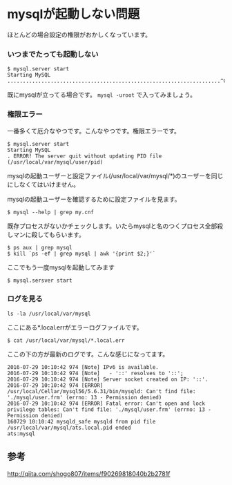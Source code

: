 # mysqlが起動しない問題

ほとんどの場合設定の権限がおかしくなっています。

### いつまでたっても起動しない
```
$ mysql.server start
Starting MySQL
.....................................................................^C
```

既にmysqlが立ってる場合です。 `mysql -uroot` で入ってみましょう。

### 権限エラー
一番多くて厄介なやつです。こんなやつです。権限エラーです。

```
$ mysql.server start
Starting MySQL
. ERROR! The server quit without updating PID file (/usr/local/var/mysql/user/pid)
```

mysqlの起動ユーザーと設定ファイル(/usr/local/var/mysql/*)のユーザーを同じにしなくてはいけません。

mysqlの起動ユーザーを確認するために設定ファイルを見ます。
```
$ mysql --help | grep my.cnf
```

既存プロセスがないかチェックします。いたらmysqlと名のつくプロセス全部殺しマンに殺してもらいます。

```
$ ps aux | grep mysql
$ kill `ps -ef | grep mysql | awk '{print $2;}'`
```

ここでもう一度mysqlを起動してみます
```
$ mysql.sersver start
```

### ログを見る
```
ls -la /usr/local/var/mysql
```
ここにある*.local.errがエラーログファイルです。

```
$ cat /usr/local/var/mysql/*.local.err
```

ここの下の方が最新のログです。こんな感じになってます。

```
2016-07-29 10:10:42 974 [Note] IPv6 is available.
2016-07-29 10:10:42 974 [Note]   - '::' resolves to '::';
2016-07-29 10:10:42 974 [Note] Server socket created on IP: '::'.
2016-07-29 10:10:42 974 [ERROR] /usr/local/Cellar/mysql56/5.6.31/bin/mysqld: Can't find file: './mysql/user.frm' (errno: 13 - Permission denied)
2016-07-29 10:10:42 974 [ERROR] Fatal error: Can't open and lock privilege tables: Can't find file: './mysql/user.frm' (errno: 13 - Permission denied)
160729 10:10:42 mysqld_safe mysqld from pid file /usr/local/var/mysql/ats.local.pid ended
ats:mysql
```

## 参考
http://qiita.com/shogo807/items/f90269818040b2b2781f
